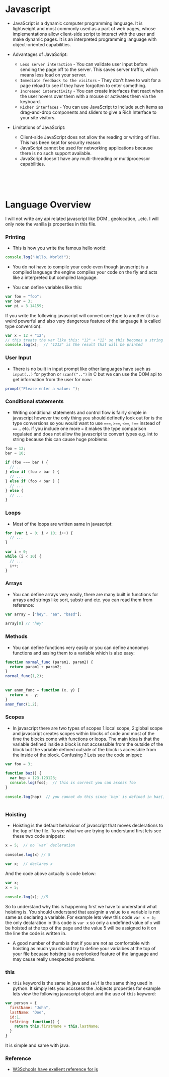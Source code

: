 # Javascript

- JavaScript is a dynamic computer programming language. It is lightweight and most commonly used as a part of web pages, whose implementations allow client-side script to interact with the user and make dynamic pages. It is an interpreted programming language with object-oriented capabilities.

- Advantages of JavaScript:
  - `Less server interaction` -  You can validate user input before sending the page off to the server. This saves server traffic, which means less load on your server.
  - `Immediate feedback to the visitors` - They don't have to wait for a page reload to see if they have forgotten to enter something.
  - `Increased interactivity` - You can create interfaces that react when the user hovers over them with a mouse or activates them via the keyboard.
  - `Richer interfaces` - You can use JavaScript to include such items as drag-and-drop components and sliders to give a Rich Interface to your site visitors.
  
- Limitations of JavaScript:
  - Client-side JavaScript does not allow the reading or writing of files. This has been kept for security reason.
  - JavaScript cannot be used for networking applications because there is no such support available.
  - JavaScript doesn't have any multi-threading or multiprocessor capabilities.

<br>
<br>
<br>

# Language Overview

 I will not write any api related javascript like DOM , geolocation, ..etc. I will only note the vanilla js properties in this file.	

 ### Printing	

 - This is how you write the famous hello world:	
  ```js	
  console.log("Hello, World!");	
  ```	

 - You do not have to compile your code even though javascript is a compiled language the engine compiles your code on the fly and acts like a interpreted but compiled language. 	

 - You can define variables like this:	
  ```js	
  var foo = "foo";	
  var bar = 3;	
  var pi = 3.14159;	
  ```	
  If you write the following javascript will convert one type to another (it is a weird powerful and also very dangerous feature of the langauge it is called type conversion):	
  ```js	
  var x = 12 + "12";	
  // this treats the var like this: "12" + "12" so this becomes a string concetatantion	
  console.log(x);  // "1212" is the result that will be printed	
  ```	

 ### User Input	

 - There is no built in input prompt like other languages have such as `input(..)` for python or `scanf("..")` in C but we can use the DOM api to get information from the user for now:	
  ```js	
  prompt("Please enter a value: ");	
  ```	

 ### Conditional statements	

 - Writing conditional statements and control flow is fairly simple in javascript however the only thing you should definetly look out for is the type conversions so you would want to use `===`, `>==`, `<==`,  `!==`  instead of `==` .. etc. if you include one more `=` it makes the type comparison regulated and does not allow the javascript to convert types e.g. int to string because this can cause huge problems.	
  ```js	
  foo = 12;	
  bar = 10;	
  	
  if (foo === bar ) {	
    // ...	
  } else if (foo > bar ) {	
    // ...	
  } else if (foo < bar ) {	
    // ...	
  } else {	
    // ...	
  }	
  ```	

 ### Loops	

 - Most of the loops are written same in javascript:	
  ```js	
  for (var i = 0; i < 10; i++) {	
    // ...	
  }	
  	
  var i = 0;	
  while (i < 10) {	
    // ...	
    i++;	
  }	
  ```	

 ### Arrays	

 - You can define arrays very easily, there are many built in functions for arrays and strings like sort, substr and etc. you can read them from reference:	
  ```js	
  var array = ["hey", "aa", "basd"];	
  	
  array[0] // "hey"	
  ```	

 ### Methods	

 - You can define functions very easily or you can define anonomys functions and assing them to a variable which is also easy:	
  ```js	
  function normal_func (param1, param2) {	
    return param1 + param2;	
  }	
  normal_func(1,2);	
  	
  	
  var anon_func = function (x, y) {	
    return x - y;	
  }	
  anon_func(1,2);	
  ```	

 ### Scopes	

 - In javascript there are two types of scopes 1:local scope, 2:global scope and javascript creates scopes within blocks of code and most of the time the blocks come with functions or loops. The main idea is that the variable defined inside a block is not accsessible from the outside of the block but the variable defined outside of the block is accessible from the inside of the block. Confusing ? Lets see the code snippet:	
  ```js	
  var foo = 3;	
  	
  function baz() {	
    var hop = 123.123123;	
    console.log(foo);  // this is correct you can assess foo	
  }	
  	
  console.log(hop)  // you cannot do this since `hop` is defined in baz() function	
  	
  ```	

 ### Hoisting	

 - Hoisting is the default behaviour of javascript that moves declerations to the top of the file. To see what we are trying to understand first lets see these two code snippets:	
  ```js	
  x = 5;  // no `var` decleration	
  	
  consoloe.log(x) // 5	
  	
  var x;  // declares x	
  ```	
  And the code above actually is code below:	
  ```js	
  var x;	
  x = 5;	
  	
  console.log(x); //5	
  ```	
  So to understand why this is happening first we have to understand what hoisting is. You should understand that assignin a value to a variable is not same as declaring a variable. For example lets view this code `var x = 5;` the only declaration in this code is `var x` so only a undefined value of `x` will be hoisted at the top of the page and the value 5 will be assigned to it on the line the code is written in.	

 - A good number of thumb is that if you are not as comfortable with hoisting as much you should try to define your varialbes at the top of your file becuase hoisting is a overlooked feature of the language and may cause really unexpected problems.	

 ### this	

 - `this` keyword is the same in java and `self` is the same thing used in python. It simply lets you accssess the ./objects properties for example lets view the following javascript object and the use of `this` keyword:	
  ```js	
  var person = {	
    firstName: "John",	
    lastName: "Doe",	
    id:1,	
    toString: function() {	
      return this.firstName + this.lastName;	
    }	
  }	
  ```	
  It is simple and same with java.	


 ### Reference	

 - [W3Schools have exellent reference for js](https://www.w3schools.com/jS/default.asp)














